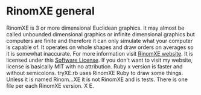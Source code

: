 # RinomXE general
RinomXE is 3 or more dimensional Euclidean graphics. It may almost be called unbounded dimensional graphics or infinite dimensional graphics but computers are finite and therefore it can only simulate what your computer is capable of. It operates on whole shapes and draw orders on averages so it is somewhat inaccurate. For more information visit [RinomXE website](https://gugquettex.com/en/project/rinomxe/index.php). It is licensed under this [Software License](https://gugquettex.com/en/project/software-license.php). If you don't want to visit my website, license is basically MIT with no attribution. Ruby x version is faster and without semicolons. tryXE.rb uses RinomXE Ruby to draw some things. Unless it is named Rinom...XE it is not RinomXE and is tests. There is one file per each RinomXE version. X E.
